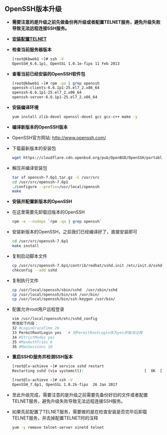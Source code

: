 ## OpenSSH版本升级
- **需要注意的是升级之前先做备份再升级或者配置TELNET服务，避免升级失败导致无法远程连接SSH服务。**
- **[安装配置TELNET](./Linux-配置Telnet后门.md)**

- **检查当前服务器版本**
  ``` bash
  [root@kbweb1 ~]# ssh -V
  OpenSSH_6.6.1p1, OpenSSL 1.0.1e-fips 11 Feb 2013
  ```
- **查看当前已经安装的OpenSSH软件包**
  ``` bash
  [root@kbweb1 ~]# rpm -qa | grep openssh
  openssh-clients-6.6.1p1-25.el7_2.x86_64
  openssh-6.6.1p1-25.el7_2.x86_64
  openssh-server-6.6.1p1-25.el7_2.x86_64
  ```
- **安装编译环境**
  ``` bash
  yum install zlib-devel openssl-devel gcc gcc-c++ make -y
  ```
- **编译新版本的OpenSSH版本**
- OpenSSH官方网站: <http://www.openssh.com/>
- 下载最新版本的安装包
  ``` bash
  wget https://cloudflare.cdn.openbsd.org/pub/OpenBSD/OpenSSH/portable/openssh-7.6p1.tar.gz
  ```
- 解压并编译安装包
  ``` bash
  tar xf openssh-7.6p1.tar.gz -C /usr/src
  cd /usr/src/openssh-7.6p1
  ./configure --prefix=/usr/local/openssh
  make
  ```
- **安装并配置新版本的OpenSSH**
- 在这里需要先卸载旧版本的OpenSSH
  ``` bash
  rpm -e --nodeps `rpm -qa | grep openssh`
  ```
- 安装新版本的OpenSSH，之前我们已经编译好了，直接安装即可
  ``` bash
  cd /usr/src/openssh-7.6p1
  make install
  ```
- 复制启动脚本文件
  ``` bash
  cp /usr/src/openssh-7.6p1/contrib/redhat/sshd.init /etc/init.d/sshd
  chkconfig --add sshd
  ```
- 复制执行文件
  ``` bash
  cp /usr/local/openssh/sbin/sshd  /usr/sbin/sshd
  cp /usr/local/openssh/bin/ssh /usr/bin/
  cp /usr/local/openssh/bin/ssh-keygen /usr/bin/
  ```
- 配置允许root用户远程登录
  ``` bash
  vim /usr/local/openssh/etc/sshd_config
  修改如下内容： 
  32 #LoginGraceTime 2m
  33 PermitRootLogin yes   # 将PermitRootLogin改为yes并取消注释
  34 #StrictModes yes
  35 #MaxAuthTries 6
  36 #MaxSessions 10
  ```
- **重启SSHD服务并检测SSH版本**
  ``` bash
  [root@lv-achieve ~]# service sshd restart
  Restarting sshd (via systemctl):                           [  OK  ]
  
  [root@lv-achieve ~]# ssh -V
  OpenSSH_7.6p1, OpenSSL 1.0.2k-fips  26 Jan 2017
  ```
- 至此升级完成，需要注意的是升级之前需要先备份好旧的文件或者配置TELNET服务，避免升级失败导致无法远程连接SSH服务。
- 如果先前配置了TELNET服务，需要做的是在检查安装是否完毕后卸载TELNET服务，并去掉配置TELNET时的注释
  ``` bash
  yum -y remove telnet-server xinetd telnet
  ```
  


